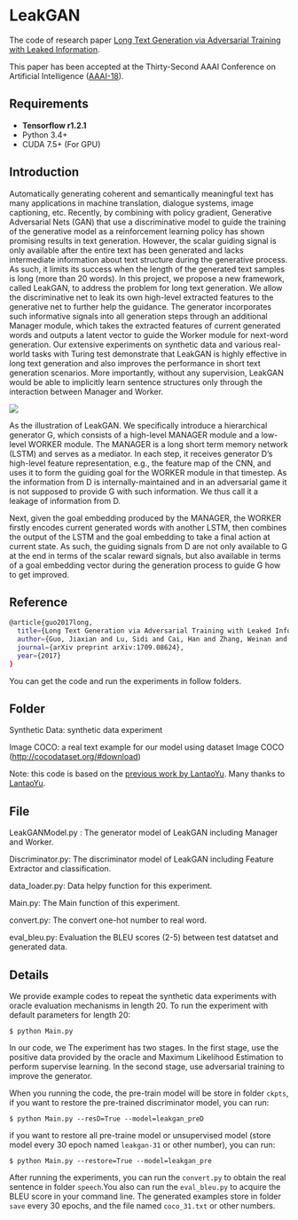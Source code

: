 ﻿# LeakGAN
The code of research paper [Long Text Generation via Adversarial Training with Leaked Information](https://arxiv.org/abs/1709.08624).

This paper has been accepted at the Thirty-Second AAAI Conference on Artificial Intelligence ([AAAI-18](https://aaai.org/Conferences/AAAI-18/)).
## Requirements
* **Tensorflow r1.2.1**
* Python 3.4+
* CUDA 7.5+ (For GPU)

## Introduction
Automatically generating coherent and semantically meaningful text has many applications in machine translation, dialogue systems, image captioning, etc. Recently, by combining with policy gradient, Generative Adversarial Nets (GAN) that use a discriminative model to guide the training of the generative model as a reinforcement learning policy has shown promising results in text generation. However, the scalar guiding signal is only available after the entire text has been generated and lacks intermediate information about text structure during the generative process. As such, it limits its success when the length of the generated text samples is long (more than 20 words). In this project, we propose a new framework, called LeakGAN, to address the problem for long text generation. We allow the discriminative net to leak its own high-level extracted features to the generative net to further help the guidance. The generator incorporates such informative signals into all generation steps through an additional Manager module, which takes the extracted features of current generated words and outputs a latent vector to guide the Worker module for next-word generation. Our extensive experiments on synthetic data and various real-world tasks with Turing test demonstrate that LeakGAN is highly effective in long text generation and also improves the performance in short text generation scenarios. More importantly, without any supervision, LeakGAN would be able to implicitly learn sentence structures only through the interaction between Manager and Worker.

![](https://github.com/CR-Gjx/LeakGAN/blob/master/figures/leakgan.png)

As the illustration of LeakGAN. We specifically introduce a hierarchical generator G, which consists of a high-level MANAGER module and a low-level WORKER module. The MANAGER is a long short term memory network (LSTM) and serves as a mediator. In each step, it receives generator D’s high-level feature representation, e.g., the feature map of the CNN, and uses it to form the guiding goal for the WORKER module in that timestep. As the information from D is internally-maintained and in an adversarial game it is not supposed to provide G with such information. We thus call it a leakage of information from D.

Next, given the goal embedding produced by the MANAGER, the WORKER firstly encodes current generated words with another LSTM, then combines the output of the LSTM and the goal embedding to take a final action at current state. As such, the guiding signals from D are not only available to G at the end in terms of the scalar reward signals, but also available in terms of a goal embedding vector during the generation process to guide G how to get improved.

## Reference
```bash
@article{guo2017long,
  title={Long Text Generation via Adversarial Training with Leaked Information},
  author={Guo, Jiaxian and Lu, Sidi and Cai, Han and Zhang, Weinan and Yu, Yong and Wang, Jun},
  journal={arXiv preprint arXiv:1709.08624},
  year={2017}
}
```


You can get the code and run the experiments in follow folders.
## Folder

Synthetic Data: synthetic data experiment

Image COCO: a real text example for our model using dataset Image COCO (http://cocodataset.org/#download)

Note: this code is based on the [previous work by LantaoYu](https://github.com/LantaoYu/SeqGAN). Many thanks to [LantaoYu](https://github.com/LantaoYu).


## File

LeakGANModel.py : The generator model of LeakGAN including Manager and Worker.

Discriminator.py: The discriminator model of LeakGAN including Feature Extractor and classification.

data_loader.py: Data helpy function for this experiment.

Main.py: The Main function of this experiment.

convert.py: The convert one-hot number to real word.

eval_bleu.py: Evaluation the BLEU scores (2-5) between test datatset and generated data.

## Details
We provide example codes to repeat the synthetic data experiments with oracle evaluation mechanisms in length 20.
To run the experiment with default parameters for length 20:
```
$ python Main.py
```

In our code, we
The experiment has two stages. In the first stage, use the positive data provided by the oracle and Maximum Likelihood Estimation to perform supervise learning. In the second stage, use adversarial training to improve the generator.

When you running the code, the pre-train model will be store in folder ``ckpts``, if you want to restore the pre-trained discriminator model, you can run:
```
$ python Main.py --resD=True --model=leakgan_preD
```

if you want to restore all pre-traine model or unsupervised model (store model every 30 epoch named ``leakgan-31`` or other number), you can run:
```
$ python Main.py --restore=True --model=leakgan_pre
```

After running the experiments, you can run the ``convert.py`` to obtain the real sentence in folder ``speech``.You also can run the ``eval_bleu.py`` to acquire the BLEU score in your command line.
The generated examples store in folder ``save`` every 30 epochs, and the file named ``coco_31.txt`` or other numbers.

